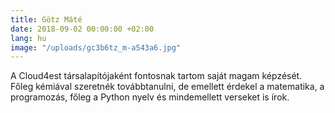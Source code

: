 ```yaml
---
title: Götz Máté
date: 2018-09-02 00:00:00 +02:00
lang: hu
image: "/uploads/gc3b6tz_m-a543a6.jpg"
---
```


A Cloud4est társalapítójaként fontosnak tartom saját magam képzését.
Főleg kémiával szeretnék továbbtanulni, de emellett érdekel a matematika, a programozás,
főleg a Python nyelv és mindemellett verseket is írok.
